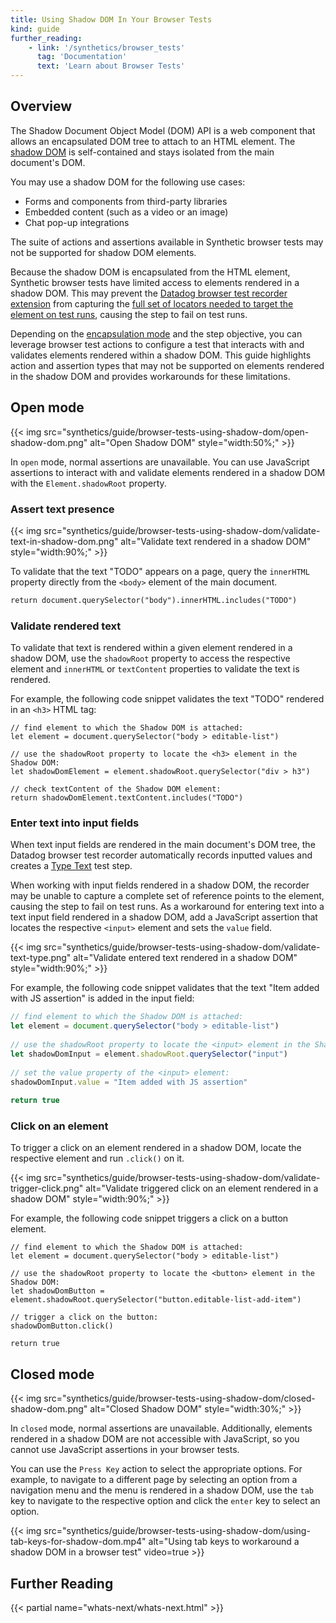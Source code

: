```yaml
---
title: Using Shadow DOM In Your Browser Tests
kind: guide
further_reading:
    - link: '/synthetics/browser_tests'
      tag: 'Documentation'
      text: 'Learn about Browser Tests'
---
```


## Overview

The Shadow Document Object Model (DOM) API is a web component that allows an encapsulated DOM tree to attach to an HTML element. The [shadow DOM][1] is self-contained and stays isolated from the main document's DOM. 

You may use a shadow DOM for the following use cases:

- Forms and components from third-party libraries
- Embedded content (such as a video or an image)
- Chat pop-up integrations

The suite of actions and assertions available in Synthetic browser tests may not be supported for shadow DOM elements.

<div class="alert alert-info">
Because the shadow DOM is encapsulated from the HTML element, Synthetic browser tests have limited access to elements rendered in a shadow DOM. This may prevent the <a href="https://chrome.google.com/webstore/detail/datadog-test-recorder/kkbncfpddhdmkfmalecgnphegacgejoa">Datadog browser test recorder extension</a> from capturing the <a href="https://docs.datadoghq.com/synthetics/guide/browser-test-self-maintenance">full set of locators needed to target the element on test runs</a>, causing the step to fail on test runs.
</div>

Depending on the [encapsulation mode][2] and the step objective, you can leverage browser test actions to configure a test that interacts with and validates elements rendered within a shadow DOM. This guide highlights action and assertion types that may not be supported on elements rendered in the shadow DOM and provides workarounds for these limitations.

## Open mode

{{< img src="synthetics/guide/browser-tests-using-shadow-dom/open-shadow-dom.png" alt="Open Shadow DOM" style="width:50%;" >}}

In `open` mode, normal assertions are unavailable. You can use JavaScript assertions to interact with and validate elements rendered in a shadow DOM with the `Element.shadowRoot` property. 

### Assert text presence

{{< img src="synthetics/guide/browser-tests-using-shadow-dom/validate-text-in-shadow-dom.png" alt="Validate text rendered in a shadow DOM" style="width:90%;" >}}

To validate that the text "TODO" appears on a page, query the `innerHTML` property directly from the `<body>` element of the main document.

```HTML
return document.querySelector("body").innerHTML.includes("TODO")
```

### Validate rendered text

To validate that text is rendered within a given element rendered in a shadow DOM, use the `shadowRoot` property to access the respective element and `innerHTML` or `textContent` properties to validate the text is rendered.

For example, the following code snippet validates the text "TODO" rendered in an `<h3>` HTML tag:

```
// find element to which the Shadow DOM is attached:
let element = document.querySelector("body > editable-list")
 
// use the shadowRoot property to locate the <h3> element in the Shadow DOM:
let shadowDomElement = element.shadowRoot.querySelector("div > h3")
 
// check textContent of the Shadow DOM element:
return shadowDomElement.textContent.includes("TODO")
```

### Enter text into input fields

When text input fields are rendered in the main document's DOM tree, the Datadog browser test recorder automatically records inputted values and creates a [Type Text][3] test step. 

When working with input fields rendered in a shadow DOM, the recorder may be unable to capture a complete set of reference points to the element, causing the step to fail on test runs. As a workaround for entering text into a text input field rendered in a shadow DOM, add a JavaScript assertion that locates the respective `<input>` element and sets the `value` field.

{{< img src="synthetics/guide/browser-tests-using-shadow-dom/validate-text-type.png" alt="Validate entered text rendered in a shadow DOM" style="width:90%;" >}}

For example, the following code snippet validates that the text "Item added with JS assertion" is added in the input field:

```js
// find element to which the Shadow DOM is attached:
let element = document.querySelector("body > editable-list")
 
// use the shadowRoot property to locate the <input> element in the Shadow DOM:
let shadowDomInput = element.shadowRoot.querySelector("input")
 
// set the value property of the <input> element:
shadowDomInput.value = "Item added with JS assertion"
 
return true
```

### Click on an element

To trigger a click on an element rendered in a shadow DOM, locate the respective element and run `.click()` on it.

{{< img src="synthetics/guide/browser-tests-using-shadow-dom/validate-trigger-click.png" alt="Validate triggered click on an element rendered in a shadow DOM" style="width:90%;" >}}

For example, the following code snippet triggers a click on a button element.

```
// find element to which the Shadow DOM is attached:
let element = document.querySelector("body > editable-list")
 
// use the shadowRoot property to locate the <button> element in the Shadow DOM:
let shadowDomButton = element.shadowRoot.querySelector("button.editable-list-add-item")
 
// trigger a click on the button:
shadowDomButton.click()
 
return true
```

## Closed mode

{{< img src="synthetics/guide/browser-tests-using-shadow-dom/closed-shadow-dom.png" alt="Closed Shadow DOM" style="width:30%;" >}}

In `closed` mode, normal assertions are unavailable. Additionally, elements rendered in a shadow DOM are not accessible with JavaScript, so you cannot use JavaScript assertions in your browser tests.

You can use the `Press Key` action to select the appropriate options. For example, to navigate to a different page by selecting an option from a navigation menu and the menu is rendered in a shadow DOM, use the `tab` key to navigate to the respective option and click the `enter` key to select an option.

{{< img src="synthetics/guide/browser-tests-using-shadow-dom/using-tab-keys-for-shadow-dom.mp4" alt="Using tab keys to workaround a shadow DOM in a browser test" video=true >}}

## Further Reading

{{< partial name="whats-next/whats-next.html" >}}

[1]: https://developers.google.com/web/fundamentals/web-components/shadowdom
[2]: https://developer.mozilla.org/en-US/docs/Web/Web_Components/Using_shadow_DOM#basic_usage
[3]: https://docs.datadoghq.com/synthetics/browser_tests/actions#type-text
